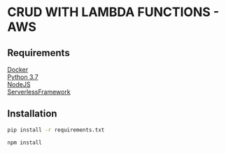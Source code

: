 # CRUD WITH LAMBDA FUNCTIONS - AWS 

## Requirements

[Docker](https://www.docker.com/)  
[Python 3.7](https://www.python.org/)  
[NodeJS](https://nodejs.org/es/)  
[ServerlessFramework](https://serverless.com/)  

## Installation 

```bash
pip install -r requirements.txt
```

```bash
npm install 
```